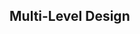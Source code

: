 <link rel="stylesheet" href="{{baseUrl}}/css/textbook.css">

<div class="website-content">

## Multi-Level Design

<div id="main">

<include src="what/embed.md" boilerplate  />

</div>

</div>
